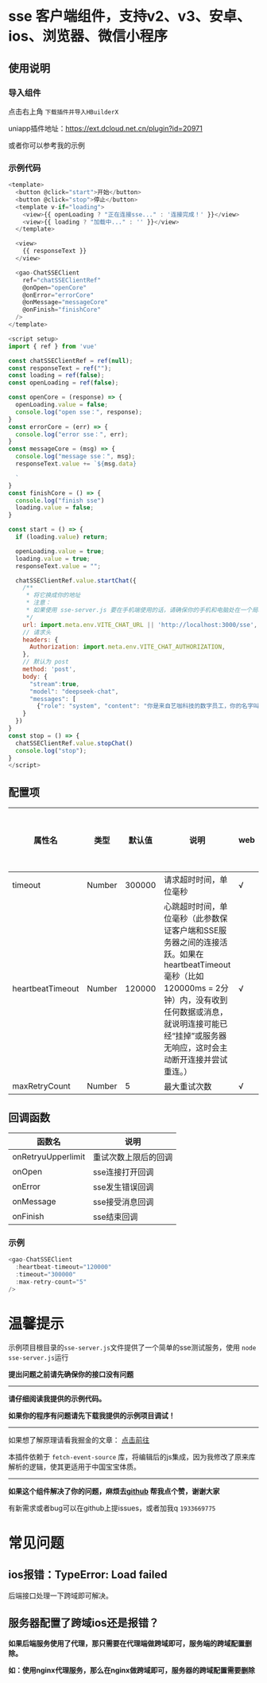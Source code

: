 # sse 客户端组件，支持v2、v3、安卓、ios、浏览器、微信小程序

## 使用说明

### 导入组件

点击右上角 `下载插件并导入HBuilderX`

uniapp插件地址：https://ext.dcloud.net.cn/plugin?id=20971

或者你可以参考我的示例

### 示例代码

```javascript
<template>
  <button @click="start">开始</button>
  <button @click="stop">停止</button>
  <template v-if="loading">
    <view>{{ openLoading ? "正在连接sse..." : '连接完成！' }}</view>
    <view>{{ loading ? "加载中..." : '' }}</view>
  </template>

  <view>
    {{ responseText }}
  </view>

  <gao-ChatSSEClient
    ref="chatSSEClientRef"
    @onOpen="openCore"
    @onError="errorCore"
    @onMessage="messageCore"
    @onFinish="finishCore"
  />
</template>

<script setup>
import { ref } from 'vue'

const chatSSEClientRef = ref(null);
const responseText = ref("");
const loading = ref(false);
const openLoading = ref(false);

const openCore = (response) => {
  openLoading.value = false;
  console.log("open sse：", response);
}
const errorCore = (err) => {
  console.log("error sse：", err);
}
const messageCore = (msg) => {
  console.log("message sse：", msg);
  responseText.value += `${msg.data}

  `
}
const finishCore = () => {
  console.log("finish sse")
  loading.value = false;
}

const start = () => {
  if (loading.value) return;

  openLoading.value = true;
  loading.value = true;
  responseText.value = "";

  chatSSEClientRef.value.startChat({
    /**
     * 将它换成你的地址
     * 注意：
     * 如果使用 sse-server.js 要在手机端使用的话，请确保你的手机和电脑处在一个局域网下并且是正常的ip地址
     */
    url: import.meta.env.VITE_CHAT_URL || 'http://localhost:3000/sse',
    // 请求头
    headers: {
      Authorization: import.meta.env.VITE_CHAT_AUTHORIZATION,
    },
    // 默认为 post
    method: 'post',
    body: {
      "stream":true,
      "model": "deepseek-chat",
      "messages": [
        {"role": "system", "content": "你是来自艺咖科技的数字员工，你的名字叫小咖。"}]
    }
  })
}
const stop = () => {
  chatSSEClientRef.value.stopChat()
  console.log("stop");
}
</script>
```

## 配置项

| 属性名              | 类型     | 默认值    | 说明          | web | android/ios | 微信小程序 |
|------------------|--------|--------|-------------|-----|-------------|-------|
| timeout          | Number | 300000 | 请求超时时间，单位毫秒 | √   | √           | √     |     |
| heartbeatTimeout | Number | 120000 | 心跳超时时间，单位毫秒（此参数保证客户端和SSE服务器之间的连接活跃。如果在 heartbeatTimeout 毫秒（比如 120000ms = 2分钟）内，没有收到任何数据或消息，就说明连接可能已经“挂掉”或服务器无响应，这时会主动断开连接并尝试重连。） | √   | √           | √     |
| maxRetryCount    | Number | 5      | 最大重试次数      | √   | √           | √     |

## 回调函数

| 函数名 | 说明         |
|-----|------------|
|onRetryuUpperlimit| 重试次数上限后的回调 |
|onOpen| sse连接打开回调  |
|onError| sse发生错误回调  |
|onMessage| sse接受消息回调  |
|onFinish| sse结束回调    |

### 示例

```javascript
<gao-ChatSSEClient
  :heartbeat-timeout="120000"
  :timeout="300000"
  :max-retry-count="5"
/>
```

# 温馨提示

示例项目根目录的`sse-server.js`文件提供了一个简单的sse测试服务，使用 `node sse-server.js`运行

**提出问题之前请先确保你的接口没有问题**

---

**请仔细阅读我提供的示例代码。**

**如果你的程序有问题请先下载我提供的示例项目调试！**

---

如果想了解原理请看我掘金的文章： [点击前往](https://juejin.cn/post/7435632766375084082)

本插件依赖于 `fetch-event-source` 库，将编辑后的js集成，因为我修改了原来库解析的逻辑，使其更适用于中国宝宝体质。

---

**如果这个组件解决了你的问题，麻烦去[github](https://github.com/gaozhenqiang/uniapp-chatSSEClient/) 帮我点个赞，谢谢大家**

有新需求或者bug可以在github上提issues，或者加我q `1933669775`

# 常见问题

## ios报错：TypeError: Load failed

后端接口处理一下跨域即可解决。

## 服务器配置了跨域ios还是报错？

**如果后端服务使用了代理，那只需要在代理端做跨域即可，服务端的跨域配置删除。**

**如：使用nginx代理服务，那么在nginx做跨域即可，服务器的跨域配置需要删除**
